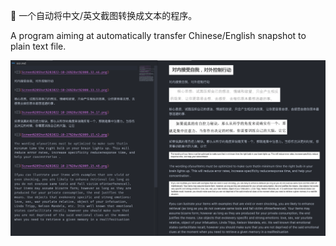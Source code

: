 🤖 一个自动将中文/英文截图转换成文本的程序。

A program aiming at automatically transfer Chinese/English snapshot to plain text file. 

![](./assets/ss.png)